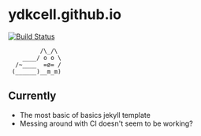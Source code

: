 

# ydkcell.github.io
[![Build Status](https://travis-ci.org/ydkcell/ydkcell.github.io.svg?branch=master)](https://travis-ci.org/ydkcell/ydkcell.github.io)

```
         /\_/\
    ____/ o o \
  /~____  =ø= /
 (______)__m_m)
```

## Currently

- The most basic of basics jekyll template
- Messing around with CI
         doesn't seem to be working?
